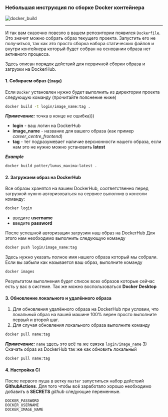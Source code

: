 ### Небольшая инструкция по сборке Docker контейнера
![docker_build](https://github.com/Ailushka/CareerCentre_draft/actions/workflows/docker_build.yml/badge.svg)
____________________________________
И так вам сказочно повезло в вашем репозитории появился `Dockerfile`.  
Это значит можно собрать образ текущего проекта.
Запустить его не получиться, так как это просто сборка набора статических файлов и внутри контейнера который будет собран на основании образа нет активного процесса.

Здесь описан порядок действий для первичной сборки образа и загрузки на DockerHub.

#### 1. Cобираем образ (`image`)
Если ```Docker``` установлен нужно будет выполнить из директории проекта следующую команду (прочитайте пояснение ниже)
```bash
docker build -t login/image_name:tag .
```
***Примечание:*** точка в конце не ошибка)))
- **login** - ваш логин на DockerHub
- **image_name** - название для вашего образа (как пример *career_centre_frontend*)
- **tag** - тег подразумевает наличие версионности нашего образа, если нам это не нужно можно установить **latest**

***Example***
```bash
docker build potter/lumus_maxima:latest .
```

#### 2. Загружаем образ на DockerHub
Все образы хранятся на вашем DockerHub, соответственно перед загрузкой нужно авторизоваться на 
сервисе выполнив в консоли команду:
```bash
docker login
```
- введите **username**
- введите **password**

После успешной авторизации загрузим наш образ на DockerHub
Для этого нам необходимо выполнить следующую команду
```bash
docker push login/image_name:tag
```
Здесь нужно указать полное имя нашего образа который мы собрали.
Если вы забыли как называется ваш образ, выполните команду 
```bash
docker images
```
Результатом выполнения будет список всех образов которые сейчас есть у вас в системе.
Так же можно воспользоваться **Docker Desktop**

#### 3. Обновление локального и удалённого образа
1) Для обновления удалённого образа на DockerHub при условии, что локальный образ на вашей машине 100% верен просто выполните первый и второй шаг.
2) Для случая обновления локального образа выполните команду
```bash
docker pull name:tag
```
***Примечание:*** `name` здесь это всё та же связка `login/image_name`
3) Скачать образ из DockerHub так же как обновить локальный
```bash
docker pull name:tag
```

#### 4. Настройка CI
После первого пуша в ветку `master` запуститься набор действий **GithubActions**. 
Для того чтобы всё заработало хорошо необходимо добавить в **SECRETS** *github* следующие переменные.
```shell
DOCKER_PASSWORD
DOCKER_USERNAME
DOCKER_IMAGE_NAME
```
